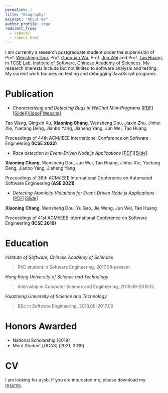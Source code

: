 ```yaml
---
permalink: /
title: "Biography"
excerpt: "About me"
author_profile: true
redirect_from: 
  - /about/
  - /about.html
---
```


I am currently a research postgraduate student under the supervision of Prof. [Wensheng Dou](http://www.tcse.cn/~wsdou/), Prof. [Guoquan Wu](https://people.ucas.ac.cn/~gqwu), Prof. [Jun Wei](https://people.ucas.ac.cn/~weijun) and Prof. [Tao Huang](https://people.ucas.ac.cn/~iscashuangtao), in [TCSE Lab](http://www.tcse.cn/), [Institute of Software](http://english.is.cas.cn/), [Chinese Academy of Sciences](https://english.ucas.ac.cn/). My research interests include but not limited to software analysis and testing. My current work focuses on testing and debugging JavaScript programs.

Publication
======
- *Characterizing and Detecting Bugs in WeChat Mini-Programs* [[PDF](https://changxiaoning.github.io/files/2022-icse-webug.pdf)][[Slide](https://changxiaoning.github.io/files/2022-icse-webug-slides.pptx)][[Video](https://www.youtube.com/watch?v=uZuIno_jO7Y)][[Website](https://github.com/tcse-iscas/WeBug)]

Tao Wang, Qingxin Xu, **Xiaoning Chang**, Wensheng Dou, Jiaxin Zhu, Jinhui Xie, Yuetang Deng, Jianbo Yang, Jiaheng Yang, Jun Wei, Tao Huang

Proceedings of 44th ACM/IEEE International Conference on Software Engineering **(ICSE 2022)**

- *Race detection in Event-Driven Node.js Applications* [[PDF](https://changxiaoning.github.io/files/2021-ase-nrace.pdf)][[Slide](https://changxiaoning.github.io/files/2021-ase-nrace-slides.pptx)]

**Xiaoning Chang**, Wensheng Dou, Jun Wei, Tao Huang, Jinhui Xie, Yuetang Deng, Jianbo Yang, Jiaheng Yang

Proceedings of 36th ACM/IEEE International Conference on Automated Software Engineering **(ASE 2021)**

- *Detecting Atomicity Violations for Event-Driven Node.js Applications* [[PDF](https://changxiaoning.github.io/files/2019-icse-nodeav.pdf)][[Slide](https://changxiaoning.github.io/files/2019-icse-nodeav.pptx)]

**Xiaoning Chang**, Wensheng Dou, Yu Gao, Jie Wang, Jun Wei, Tao Huang

Proceedings of 41st ACM/IEEE International Conference on Software Engineering **(ICSE 2019)**

Education
=====
*Institute of Software, Chinese Academy of Sciences*

> PhD student in Software Engineering, 2017.09-present

*Hong Kong University of Science and Technology*

>Internship in Computer Science and Engineering, 2019.09-2019.12

*Huazhong University of Science and Technology*

>BSc in Software Engineering, 2013.09-2017.06

Honors Awarded
=====
- National Scholarship [2019]
- Merit Student [UCAS] [2021, 2019]

CV
=====
I am looking for a job. If you are interested me, please download my [resume](https://changxiaoning.github.io/files/CV.pdf).